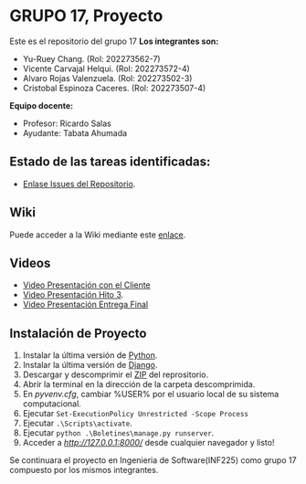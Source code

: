 # GRUPO 17, Proyecto
Este es el repositorio del grupo 17
**Los integrantes son:**

* Yu-Ruey Chang. (Rol: 202273562-7)
* Vicente Carvajal Helqui. (Rol: 202273572-4)
* Alvaro Rojas Valenzuela. (Rol: 202273502-3)
* Cristobal Espinoza Caceres. (Rol: 202273507-4)

**Equipo docente:**

* Profesor: Ricardo Salas
* Ayudante: Tabata Ahumada
## Estado de las tareas identificadas: 
- [Enlase Issues del Repositorio](https://github.com/Elweon665/GRUPO07-2024-PROYINF/issues).
## Wiki
Puede acceder a la Wiki mediante este [enlace](https://github.com/Elweon665/GRUPO-Los-Sacos-Del-7-2024-PROYINF/wiki).

## Videos
- [Video Presentación con el Cliente](https://www.youtube.com/watch?v=abJau21SDIk&feature=youtu.be)
- [Video Presentación Hito 3](https://www.youtube.com/watch?v=zIsVM4g1hY8).
- [Video Presentación Entrega Final](https://youtu.be/_QjDk0H9CUI)

## Instalación de Proyecto
1. Instalar la última versión de [Python](https://www.python.org/).
2. Instalar la última versión de [Django](https://www.djangoproject.com/).
3. Descargar y descomprimir el [ZIP](https://github.com/Elweon665/GRUPO07-2024-PROYINF/archive/refs/heads/main.zip) del reprositorio.
4. Abrír la terminal en la dirección de la carpeta descomprimida.
5. En *pyvenv.cfg*, cambiar %USER% por el usuario local de su sistema computacional.
6. Ejecutar `Set-ExecutionPolicy Unrestricted -Scope Process`
7. Ejecutar `.\Scripts\activate`.
8. Ejecutar `python .\Boletines\manage.py runserver`.
9. Acceder a _http://127.0.0.1:8000/_ desde cualquier navegador y listo!


Se continuara el proyecto en Ingenieria de Software(INF225) como grupo 17 compuesto por los mismos integrantes.

